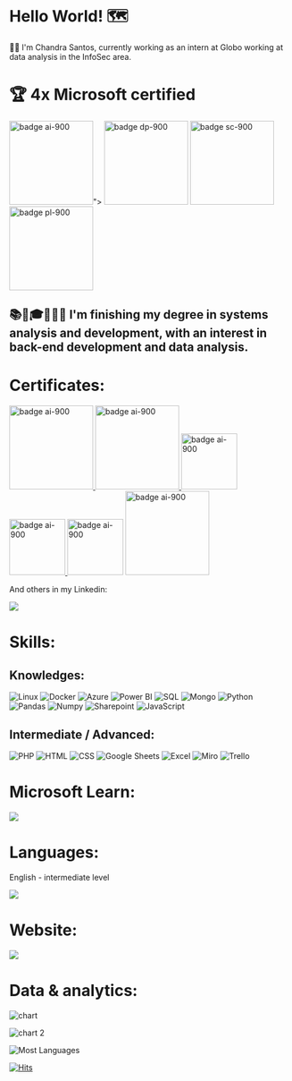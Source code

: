 # Hello World! 🗺 #

👩‍💻​ I'm Chandra Santos, currently working as an intern at Globo working at data analysis in the InfoSec area.

# 🏆 4x Microsoft certified

<a href="https://www.credly.com/badges/1b876871-7c6f-413a-a63b-27ebf8b2f58f/public_url"><img src="https://images.credly.com/size/340x340/images/4136ced8-75d5-4afb-8677-40b6236e2672/azure-ai-fundamentals-600x600.png" alt="badge ai-900" width="150px" text-align="center"></a>">
<a href="https://www.credly.com/badges/236d3d66-ac01-493b-be58-3f67b1e6f29c/public_url"><img src="https://images.credly.com/size/340x340/images/70eb1e3f-d4de-4377-a062-b20fb29594ea/azure-data-fundamentals-600x600.png" alt="badge dp-900" width="150px" text-align="center"></a>
<a href="https://www.credly.com/badges/72142734-d850-41d6-9da4-d3f56e2da4f2/public_url"><img src="https://images.credly.com/size/680x680/images/fc1352af-87fa-4947-ba54-398a0e63322e/security-compliance-and-identity-fundamentals-600x600.png" alt="badge sc-900" width="150px" text-align="center"></a>
<a href="https://www.credly.com/badges/ae535278-0bae-45e4-bf0b-7aafbe040ff1/public_url"><img src="https://images.credly.com/size/340x340/images/2a6251f2-737b-4bf6-9190-d77570cc76fc/CERT-Fundamentals-Power-Platform.png" alt="badge pl-900" width="150px" text-align="center">
</a>

##  📚🌱🎓👩‍💻🦾 I'm finishing my degree in systems analysis and development, with an interest in back-end development and data analysis.

# Certificates:

<a href="https://www.credly.com/earner/earned/badge/6b6f134d-1d52-4f3a-97e8-cbbccd3f8201"><img src="https://images.credly.com/size/340x340/images/d6f49507-e2f2-4c97-bcfb-c83c207b8a5c/image.png" alt="badge ai-900" width="150px" text-align="center">
</a>
<a href="https://brasilopenbadge.com.br/pages/badge/f4869ce4c5201813821970b450963afd">
  <img src="https://brasilopenbadge.com.br/badge/2944.png?nocache=391740214" alt="badge ai-900" width="150px" text-align="center">
</a> <a href="https://www.credly.com/badges/b285deb5-65a1-4cbc-991e-9ed639b261f6/public_url"><img src="https://images.credly.com/size/340x340/images/16d5a420-770b-4699-97ec-46708e3680c5/Big_Data_Found_Level_1_-_CC_-_2019.png" alt="badge ai-900" width="100px" text-align="center">
</a> <a href="https://www.credly.com/earner/earned/badge/dbaac548-1fe3-42ff-abd3-c4cceb217b11"><img src="https://images.credly.com/size/340x340/images/c5d44d75-9370-43fa-92a6-63e48bb6564f/62056_badges_EducationTraining_Learn_Programming.png" alt="badge ai-900" width="100px" text-align="center"> <a href="https://api.badgr.io/public/assertions/LX4jG9IiRYmL1Rl59qxs7Q"><img src="https://api.badgr.io/public/assertions/LX4jG9IiRYmL1Rl59qxs7Q/image" alt="badge ai-900" width="100px" text-align="center"></a> <a href="https://www.credly.com/earner/earned/badge/f6f2d34e-c9b2-4930-b553-554ae78df982">
  <img src="https://images.credly.com/size/340x340/images/054913b2-e271-49a2-a1a4-9bf1c1f9a404/CyberEssentials.png" alt="badge ai-900" width="150px" text-align="center">
</a>

And others in my Linkedin:
<div><a href="https://www.linkedin.com/in/chandrasantos" target="_blank"><img src="https://img.shields.io/badge/-LinkedIn-%230077B5?style=for-the-badge&logo=linkedin&logoColor=white" target="_blank"></a></div>

# Skills:

## Knowledges:
![Linux](https://img.shields.io/badge/Linux-FCC624?style=for-the-badge&logo=linux&logoColor=black)
![Docker](https://img.shields.io/badge/Docker-2CA5E0?style=for-the-badge&logo=docker&logoColor=white)
![Azure](https://img.shields.io/badge/microsoft%20azure-0089D6?style=for-the-badge&logo=microsoft-azure&logoColor=white)
![Power BI](https://img.shields.io/badge/PowerBI-F2C811?style=for-the-badge&logo=Power%20BI&logoColor=white)
![SQL](https://img.shields.io/badge/MySQL-005C84?style=for-the-badge&logo=mysql&logoColor=white)
![Mongo](https://img.shields.io/badge/MongoDB-4EA94B?style=for-the-badge&logo=mongodb&logoColor=white)
![Python](https://img.shields.io/badge/Python-FFD43B?style=for-the-badge&logo=python&logoColor=blue)
![Pandas](https://img.shields.io/badge/Pandas-2C2D72?style=for-the-badge&logo=pandas&logoColor=white)
![Numpy](https://img.shields.io/badge/Numpy-777BB4?style=for-the-badge&logo=numpy&logoColor=white)
![Sharepoint](https://img.shields.io/badge/Microsoft_SharePoint-0078D4?style=for-the-badge&logo=microsoft-sharepoint&logoColor=white)
![JavaScript](https://img.shields.io/badge/JavaScript-323330?style=for-the-badge&logo=javascript&logoColor=F7DF1E)
 
## Intermediate / Advanced:
![PHP](https://img.shields.io/badge/PHP-777BB4?style=for-the-badge&logo=php&logoColor=white)
![HTML](https://img.shields.io/badge/HTML5-E34F26?style=for-the-badge&logo=html5&logoColor=white)
![CSS](https://img.shields.io/badge/CSS3-1572B6?style=for-the-badge&logo=css3&logoColor=white)
![Google Sheets](https://img.shields.io/badge/Google%20Sheets-34A853?style=for-the-badge&logo=google-sheets&logoColor=white)
![Excel](https://img.shields.io/badge/Microsoft_Excel-217346?style=for-the-badge&logo=microsoft-excel&logoColor=white)
![Miro](https://img.shields.io/badge/Miro-F7C922?style=for-the-badge&logo=Miro&logoColor=050036)
![Trello](https://img.shields.io/badge/Trello-0052CC?style=for-the-badge&logo=trello&logoColor=white)

 # Microsoft Learn:
<div>
<a href="https://learn.microsoft.com/pt-br/users/chandrasantos/" target="_blank"><img src="https://img.shields.io/badge/Microsoft-666666?style=for-the-badge&logo=microsoft&logoColor=white" target="_blank"></a>
</div>
  
 # Languages:
 
English - intermediate level
<div>
<a href="https://www.duolingo.com/profile/chandrasantos?via=share_profile" target="_blank"><img src="https://img.shields.io/badge/Duolingo-58CC02?style=for-the-badge&logo=Duolingo&logoColor=white" target="_blank"></a>

# Website:
<div>
<a href="https://chandrasantos.github.io/" target="_blank"><img src="https://img.shields.io/badge/GitHub%20Pages-222222?style=for-the-badge&logo=GitHub%20Pages&logoColor=white" target="_blank"></a>
</div>
  
  
# Data & analytics:
 
![chart](https://github-profile-summary-cards.vercel.app/api/cards/profile-details?username=chandrasantos&theme=2077)

![chart 2](https://github-readme-streak-stats.herokuapp.com/?user=chandrasantos&theme=merko) 

![Most Languages](https://github-readme-stats.vercel.app/api/top-langs/?username=chandrasantos&theme=highcontrast)
  
[![Hits](https://hits.seeyoufarm.com/api/count/incr/badge.svg?url=https%3A%2F%2Fgithub.com%2Fchandrasantos&count_bg=%2379C83D&title_bg=%23555555&icon=&icon_color=%23E7E7E7&title=hits&edge_flat=false)](https://hits.seeyoufarm.com)

